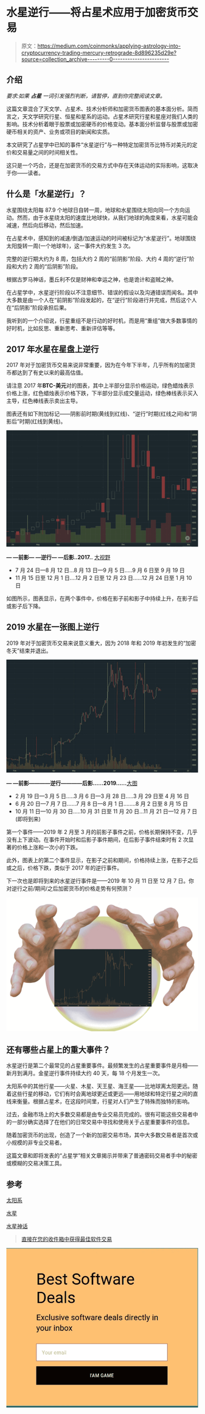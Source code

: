 # 水星逆行——将占星术应用于加密货币交易

> 原文：<https://medium.com/coinmonks/applying-astrology-into-cryptocurrency-trading-mercury-retrograde-8d896235d29e?source=collection_archive---------0----------------------->

## 介绍

*要求:如果* ***占星*** *一词引发强烈判断，请暂停，直到你完整阅读文章。*

这篇文章混合了天文学、占星术、技术分析师和加密货币图表的基本面分析。简而言之，天文学研究行星、恒星和星系的运动。占星术研究行星和星座对我们人类的影响。技术分析着眼于股票或加密硬币的价格变动。基本面分析监督与股票或加密硬币相关的资产、业务或项目的新闻和实质。

本文研究了占星学中已知的事件“水星逆行”与一种特定加密货币比特币对美元的定价和交易量之间的时间相关性。

这只是一个巧合，还是在加密货币的交易方式中存在天体运动的实际影响，这取决于你——读者。

## 什么是「水星逆行」？

水星围绕太阳每 87.9 个地球日自转一周，地球和水星围绕太阳向同一个方向运动。然而，由于水星绕太阳的速度比地球快，从我们地球的角度来看，水星可能会减速，然后向后移动，然后加速。

在占星术中，感知到的减速/倒退/加速运动的时间被标记为“水星逆行”。地球围绕太阳旋转一周(一个地球年)，这一事件大约发生 3 次。

完整的逆行期大约为 8 周，包括大约 2 周的“前阴影”阶段、大约 4 周的“逆行”阶段和大约 2 周的“后阴影”阶段。

根据古罗马神话，墨丘利不仅是财神和幸运之神，也是诡计和盗贼之神。

在占星学中，水星逆行阶段以不注意细节、错误的假设以及沟通错误而闻名。其中大多数是由一个人在“前阴影”阶段发起的，在“逆行”阶段进行并完成，然后这个人在“后阴影”阶段承担后果。

我听到的一个介绍说，行星重组不是行动的好时机，而是用“重组”做大多数事情的好时机，比如反思、重新思考、重新评估等等。

## 2017 年水星在星盘上逆行

2017 年对于加密货币交易来说非常重要，因为在今年下半年，几乎所有的加密货币都达到了有史以来的最高估值。

请注意 2017 年**BTC-美元**对的图表，其中上半部分显示价格运动，绿色蜡烛表示价格上涨，红色蜡烛表示价格下跌，下半部分显示成交量运动，绿色棒线表示买入主导，红色棒线表示卖出主导。

图表还有如下附加标记——阴影前时期(黄线到红线)、“逆行”时期(红线之间)和“阴影后”时期(红线到黄线)。

![](img/eb5984fa8734d5c95493edfbe06ac809.png)

**— —前影— —逆行— —后影..2017..** [大视野](https://arstech.biz/img/hackernoon/retrogr-17.jpg)

*   7 月 24 日—8 月 12 日…8 月 13 日—9 月 5 日…..9 月 6 日至 9 月 19 日
*   11 月 15 日至 12 月 1 日....12 月 2 日至 12 月 23 日……12 月 24 日至 1 月 10 日

如图所示，图表显示，在两个事件中，价格在影子前和影子中持续上升，在影子后或影子后下降。

## 2019 水星在一张图上逆行

2019 年对于加密货币交易来说意义重大，因为 2018 年和 2019 年初发生的“加密冬天”结束并退出。

![](img/12deb8cd8f8c93f10755787325bacc31.png)

**— —前影————逆行————后影……2019……**[大图](https://arstech.biz/img/hackernoon/retrogr-19.jpg)

*   2 月 19 日—3 月 5 日…..3 月 6 日—3 月 28 日…..3 月 29 日至 4 月 16 日
*   6 月 20 日—7 月 7 日……7 月 8 日—8 月 1 日……..8 月 2 日至 8 月 15 日
*   10 月 11 日—10 月 30 日…..10 月 31 日至 11 月 20 日…11 月 21 日—12 月 7 日(即将到来)

第一个事件——2019 年 2 月至 3 月的前影子事件之前，价格长期保持不变，几乎没有上下波动。在事件开始时和后影子事件期间，在后影子事件结束时有 2 次显著的价格上涨和一次小的下跌。

此外，图表上的第二个事件显示，在影子之前和期间，价格持续上涨，在影子之后或之后，价格下跌，类似于 2017 年的逆行事件。

下一次也是即将到来的水星逆行事件是——2019 年 10 月 11 日至 12 月 7 日。你对逆行之前/期间/之后加密货币的价格走势有何预测？

![](img/6d041c238668d0bf146df1414de50cdd.png)

## 还有哪些占星上的重大事件？

水星逆行是第二个最常见的占星重要事件。最频繁发生的占星重要事件是月相——新月到满月。金星逆行事件持续大约 40 天，每 18 个月发生一次。

太阳系中的其他行星——火星、木星、天王星、海王星——比地球离太阳更远。随着这些行星的移动，它们有时会离地球更近或更远——用地球和特定行星之间的直线来衡量。根据占星术，在这段时间里，行星对人们产生了特殊而独特的影响。

过去，金融市场上的大多数交易都是由专业交易员完成的。很有可能这些交易者中的一部分确实选择了在他们的日常交易中寻找和使用关于占星重要事件的信息。

随着加密货币的出现，创造了一个新的加密交易市场，其中大多数交易者是首次或小规模的非专业交易者。

这篇文章和即将发表的“占星学”相关文章揭示并带来了普通密码交易者手中的秘密或模糊的交易决策工具。

## 参考

[太阳系](https://en.wikipedia.org/wiki/Solar_System)

[水星](https://en.wikipedia.org/wiki/Mercury_(planet))

[水星神话](https://en.wikipedia.org/wiki/Mercury_(mythology))

> [直接在您的收件箱中获得最佳软件交易](https://coincodecap.com/?utm_source=coinmonks)

[![](img/7c0b3dfdcbfea594cc0ae7d4f9bf6fcb.png)](https://coincodecap.com/?utm_source=coinmonks)